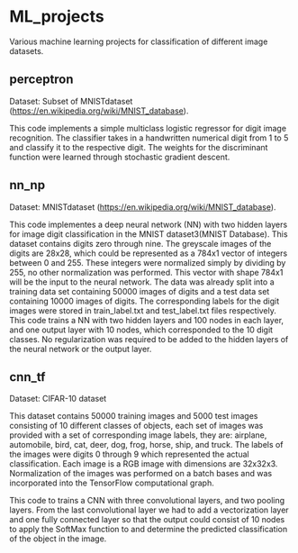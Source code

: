 # ML_projects
Various machine learning projects for classification of different image datasets.

## perceptron

Dataset: Subset of MNISTdataset (https://en.wikipedia.org/wiki/MNIST_database).

This code implements a simple multiclass logistic regressor for digit image recognition. The classifier takes in a handwritten numerical digit from 1 to 5 and classify it to the respective digit. The weights for the discriminant function were learned through stochastic gradient descent.

## nn_np
Dataset: MNISTdataset (https://en.wikipedia.org/wiki/MNIST_database).

This code implementes a deep neural network (NN) with two hidden layers for image digit classification in the MNIST dataset3(MNIST Database). This dataset contains digits zero through nine. The greyscale images of the digits are 28x28, which could be represented as a 784x1 vector of integers between 0 and 255. These integers were normalized simply by dividing by 255, no other normalization was performed. This vector with shape 784x1 will be the input to the neural network. The data was already split into a training data set containing 50000 images of digits and a test data set containing 10000 images of digits. The corresponding labels for the digit images were stored in train_label.txt and test_label.txt files respectively. This code trains a NN with two hidden layers and 100 nodes in each layer, and one output layer with 10 nodes, which corresponded to the 10 digit classes. No regularization was required to be added to the hidden layers of the neural network or the output layer.

## cnn_tf
Dataset: CIFAR-10 dataset

This dataset contains 50000 training images and 5000 test images consisting of 10 different classes of objects, each set of images was provided with a set of corresponding image labels, they are: airplane, automobile, bird, cat, deer, dog, frog, horse, ship, and truck.  The labels of the images were digits 0 through 9 which represented the actual classification. Each image is a RGB image with dimensions are 32x32x3. Normalization of the images was performed on a batch bases and was incorporated into the TensorFlow computational graph.

This code to trains a CNN with three convolutional layers, and two pooling layers. From the last convolutional layer we had to add a vectorization layer and one fully connected layer so that the output could consist of 10 nodes to apply the SoftMax function to and determine the predicted classification of the object in the image.
